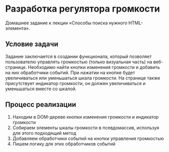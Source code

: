 # Разработка регулятора громкости

Домашнее задание к лекции «Способы поиска нужного HTML-элемента».

## Условие задачи 

Задание заключается в создании функционала, который позволяет пользователю управлять громкостью (только визуальная часть) на веб-странице.
Необходимо найти кнопки изменения громкости и добавить на них обработчики событий.
При нажатии на кнопке будет увеличиваться или уменьшаться шкала громкости. На странице также присутствует индикатор громкости, он должен увеличиваться и уменьшаться вместе со шкалой.

## Процесс реализации

1. Находим в DOM-дереве кнопки изменения громкости и индикатор громкости
2. Собираем элементы шкалы громкости в псевдомассив, используя для этого подходящий метод
3. Добавляем обработчики событий на кнопки управления громкостью
4. Пишем логику для этих обработчиков событий

